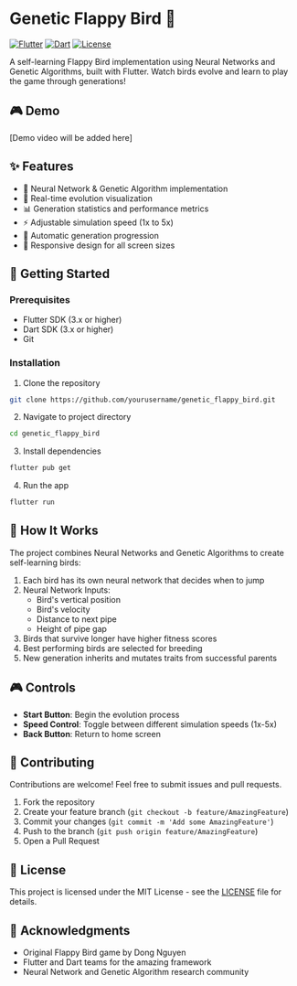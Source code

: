 # Genetic Flappy Bird 🦅

[![Flutter](https://img.shields.io/badge/Flutter-3.x-02569B?logo=flutter)](https://flutter.dev)
[![Dart](https://img.shields.io/badge/Dart-3.x-0175C2?logo=dart)](https://dart.dev)
[![License](https://img.shields.io/badge/License-MIT-blue.svg)](LICENSE)

A self-learning Flappy Bird implementation using Neural Networks and Genetic Algorithms, built with Flutter. Watch birds evolve and learn to play the game through generations!

## 🎮 Demo

[Demo video will be added here]

## ✨ Features

- 🧬 Neural Network & Genetic Algorithm implementation
- 🎯 Real-time evolution visualization
- 📊 Generation statistics and performance metrics
- ⚡ Adjustable simulation speed (1x to 5x)
- 🔄 Automatic generation progression
- 📱 Responsive design for all screen sizes

## 🚀 Getting Started

### Prerequisites

- Flutter SDK (3.x or higher)
- Dart SDK (3.x or higher)
- Git

### Installation

1. Clone the repository
```bash
git clone https://github.com/yourusername/genetic_flappy_bird.git
```

2. Navigate to project directory
```bash
cd genetic_flappy_bird
```

3. Install dependencies
```bash
flutter pub get
```

4. Run the app
```bash
flutter run
```

## 🧠 How It Works

The project combines Neural Networks and Genetic Algorithms to create self-learning birds:

1. Each bird has its own neural network that decides when to jump
2. Neural Network Inputs:
   - Bird's vertical position
   - Bird's velocity
   - Distance to next pipe
   - Height of pipe gap
3. Birds that survive longer have higher fitness scores
4. Best performing birds are selected for breeding
5. New generation inherits and mutates traits from successful parents

## 🎮 Controls

- **Start Button**: Begin the evolution process
- **Speed Control**: Toggle between different simulation speeds (1x-5x)
- **Back Button**: Return to home screen

## 🤝 Contributing

Contributions are welcome! Feel free to submit issues and pull requests.

1. Fork the repository
2. Create your feature branch (`git checkout -b feature/AmazingFeature`)
3. Commit your changes (`git commit -m 'Add some AmazingFeature'`)
4. Push to the branch (`git push origin feature/AmazingFeature`)
5. Open a Pull Request

## 📝 License

This project is licensed under the MIT License - see the [LICENSE](LICENSE) file for details.

## 🙏 Acknowledgments

- Original Flappy Bird game by Dong Nguyen
- Flutter and Dart teams for the amazing framework
- Neural Network and Genetic Algorithm research community 